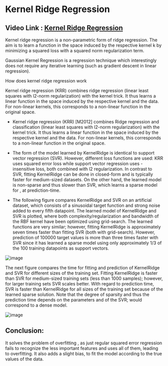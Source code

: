 # Kernel Ridge Regression

## Video Link : [Kernel Ridge Regression]()

Kernel ridge regression is a non-parametric form of ridge regression. The aim is to learn a function in the space induced by the respective kernel k by minimizing a squared loss with a squared norm regularization term.

Gaussian Kernel Regression is a regression technique which interestingly does not require any iterative learning (such as gradient descent in linear regression).

How does kernel ridge regression work

Kernel ridge regression (KRR) combines ridge regression (linear least squares with l2-norm regularization) with the kernel trick. It thus learns a linear function in the space induced by the respective kernel and the data. For non-linear kernels, this corresponds to a non-linear function in the original space.


- Kernel ridge regression (KRR) [M2012] combines Ridge regression and classification (linear least squares with l2-norm regularization) with the kernel trick. It thus learns a linear function in the space induced by the respective kernel and the data. For non-linear kernels, this corresponds to a non-linear function in the original space.

- The form of the model learned by KernelRidge is identical to support vector regression (SVR). However, different loss functions are used: KRR uses squared error loss while support vector regression uses -insensitive loss, both combined with l2 regularization. In contrast to SVR, fitting KernelRidge can be done in closed-form and is typically faster for medium-sized datasets. On the other hand, the learned model is non-sparse and thus slower than SVR, which learns a sparse model for , at prediction-time.

- The following figure compares KernelRidge and SVR on an artificial dataset, which consists of a sinusoidal target function and strong noise added to every fifth datapoint. The learned model of KernelRidge and SVR is plotted, where both complexity/regularization and bandwidth of the RBF kernel have been optimized using grid-search. The learned functions are very similar; however, fitting KernelRidge is approximately seven times faster than fitting SVR (both with grid-search). However, prediction of 100000 target values is more than three times faster with SVR since it has learned a sparse model using only approximately 1/3 of the 100 training datapoints as support vectors.

![image](https://user-images.githubusercontent.com/63282184/143856471-99a111d9-2f78-437b-a905-221c8f14e806.png)

The next figure compares the time for fitting and prediction of KernelRidge and SVR for different sizes of the training set. Fitting KernelRidge is faster than SVR for medium-sized training sets (less than 1000 samples); however, for larger training sets SVR scales better. With regard to prediction time, SVR is faster than KernelRidge for all sizes of the training set because of the learned sparse solution. Note that the degree of sparsity and thus the prediction time depends on the parameters  and  of the SVR;  would correspond to a dense model.

![image](https://user-images.githubusercontent.com/63282184/143856532-3d78c896-e19b-45eb-91f9-20fb8e4351cb.png)


## Conclusion:

 It solves the problem of overfitting , as just regular squared error regression fails to recognize the less important features and uses all of them, leading to overfitting.
 It also adds a slight bias, to fit the model according to the true values of the data.
